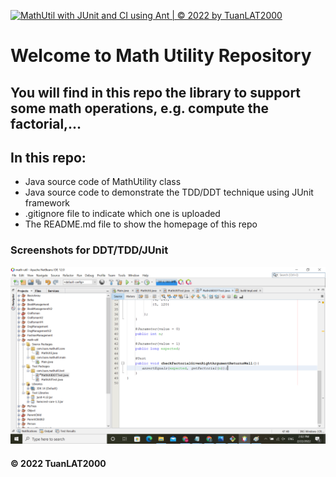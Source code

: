 [![MathUtil with JUnit and CI using Ant | © 2022 by TuanLAT2000](https://github.com/TuanLAT2000/math-util/actions/workflows/mathutil-ci.yml/badge.svg)](https://github.com/TuanLAT2000/math-util/actions/workflows/mathutil-ci.yml)
# Welcome to Math Utility Repository 
## You will find in this repo the library to support some math operations, e.g. compute the factorial,...

## In this repo: 
* Java source code of MathUtility class
* Java source code to demonstrate the TDD/DDT technique using JUnit framework
* .gitignore file to indicate which one is uploaded
* The README.md file to show the homepage of this repo


### Screenshots for DDT/TDD/JUnit
![DDT/TDD/JUnit code](https://github.com/TuanLAT2000/math-util/blob/main/Screenshots/DDT-TDD-JUnit.png)

#### © 2022 TuanLAT2000
